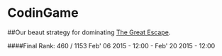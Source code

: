 # CodinGame

##Our beaut strategy for dominating [The Great Escape](http://www.codingame.com/hub/the-great-escape).

####Final Rank: 460 / 1153 Feb' 06 2015 - 12:00 - Feb' 20 2015 - 12:00
